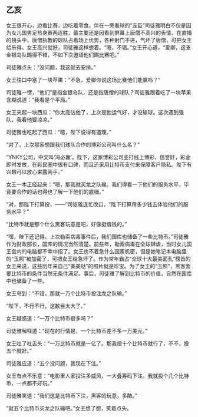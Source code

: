 ## 乙亥

女王很开心，边看比赛，边吃着零食。伴在一旁看球的“宠臣”司徒雅明白不仅是因为女儿国男足热身赛两连胜，最主要还是因看到屏幕上唐僧不高兴的表情。在直播的镜头中，唐僧执教的球队占着场上优势，各种射门不进，气坏了唐僧，可把女王给乐得。女王高兴就好，司徒雅这样想着。“嗯，不错。”女王开心道，“爱卿，这支金银岛队踢得不错，不如下次邀请他们踢比赛吧。”

司徒雅点头：“没问题，我这就去安排。”

女王往口中塞了一块苹果：“不急，爱卿你说这场比赛他们能赢吗？”

司徒雅一愣，“他们”是指金银岛队，还是指唐僧的球队？司徒雅跟着吃了一块苹果含糊说道：“我看是个平局。”

女王夹起一块西瓜：“你太高估他了，上次是他运气好，才没输球。这次遇到强队，我看他要凉凉。”

司徒雅也吃起了西瓜：“嗯，陛下说得有道理。”

“对了，上次那家想跟我们球队合作的博彩公司叫什么名？”

“YNKY公司，中文叫‘冯必赢’。陛下，这家博彩公司主打线上博彩，信誉好，彩金即时发放，在彩民圏中很有口碑，而且还采用比特币支付来保障客户隐私。陛下有兴趣可以放心来露两手。”

女王一本正经起来：“嗯，那我就买龙之队输。我们得看一下他们的服务水平，毕竟要合作的话也得也了解一下他们的底细。”

“对，那陛下打算投，——”司徒雅连忙改口，“陛下打算用多少钱去体验他们的服务水平？”

“比特币就是那个什么黑客玩意是吧，好像挺值钱的。”

“嘿，陛下还记得。上次勒索病毒事件后，我们国库也储备了一些比特币。”司徒雅作为财政部长，国库的情况当然清楚。前些年，勒索病毒在全球肆虐，当时女儿国王宫内的电脑都不幸中招了。女王也不着急什么国家机密，但是她笔记本电脑里的“玉照”被加密了，可把女王给急坏了。作为常年霸占“全球十大最美面孔”榜首的女王来说，这些历年来自己“美美哒”的照片就是珍宝。为了女王的“玉照”，黑客索要比特币的条件当然无条件满足。事后，司徒雅了解到比特币的价值，自然在国库中也储备了一些。

女王夸到：“不错，那就一万个比特币投注龙之队输。”

“陛下，不行不行，这数目太大了。”

女王疑惑道：“一万个比特币很多吗？”

司徒雅解释道：“现在的行情是，一个比特币差不多一万美元。”

女王吐了吐舌头：“一万比特币就是一亿了。那我投十个比特币就行了，不不，投五个就好。”

司徒雅应道：“五个没问题，我现在下注。”

女王有点不乐意：“电影里人家投注多威风，一大叠筹码下注。我就投个几个比特币，一点都不好玩。”

司徒雅笑道：“我们这是比特币下注，黑客的玩意，多酷。”

“就五个比特币买龙之队输吧。”女王想了想，笑着点头。


